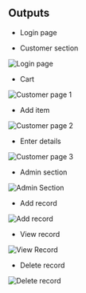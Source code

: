 ## Outputs
* Login page


* Customer section

![Login page](https://user-images.githubusercontent.com/59721830/153600187-9c5a40e9-ab70-4008-b3d7-2b038ac4c77e.png)

* Cart 

![Customer page 1](https://user-images.githubusercontent.com/59721830/153600295-2a70d7f9-9447-4576-b144-a86f35cf46ed.png)

* Add item 

![Customer page 2](https://user-images.githubusercontent.com/59721830/153600371-36492798-c86c-401f-aa14-286458aa49b7.png)

* Enter details

![Customer page 3](https://user-images.githubusercontent.com/59721830/153601319-c12971dd-8033-49e1-9c1d-513152218383.png)

* Admin section

![Admin Section](https://user-images.githubusercontent.com/59721830/153600442-8904e40b-4c18-4816-b5f2-a9a416898b3b.png)

* Add record

![Add record](https://user-images.githubusercontent.com/59721830/153601081-a87d0e4f-65ba-447a-87c4-04ab0b85cdd8.png)

* View record

![View Record](https://user-images.githubusercontent.com/59721830/153601182-d141a241-f116-4451-992a-44d44caa9910.png)

* Delete record


![Delete record](https://user-images.githubusercontent.com/59721830/153601233-4ff0e30c-4436-4358-88e9-781896ac201b.png)
